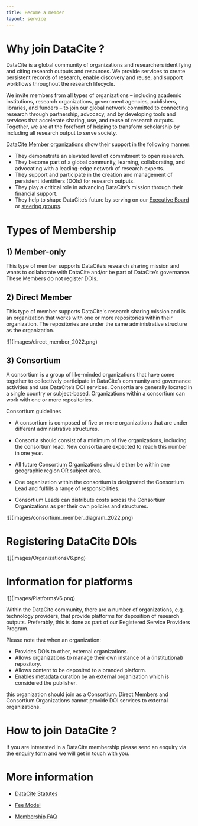 ```yaml
---
title: Become a member
layout: service
---
```


# Why join DataCite ?

DataCite is a global community of organizations and researchers identifying and citing research outputs and resources. We provide services to create persistent records of research, enable discovery and reuse, and support workflows throughout the research lifecycle.

We invite members from all types of organizations – including academic institutions, research organizations, government agencies, publishers, libraries, and funders – to join our global network committed to connecting research through partnership, advocacy, and by developing tools and services that accelerate sharing, use, and reuse of research outputs. Together, we are at the forefront of helping to transform scholarship by including all research output to serve society.

[DataCite Member organizations](/members.html) show their support in the following manner:

- They demonstrate an elevated level of commitment to open research.
- They become part of a global community, learning, collaborating, and advocating with a leading-edge network of research experts.
- They support and participate in the creation and management of persistent identifiers (DOIs) for research outputs.
- They play a critical role in advancing DataCite’s mission through their financial support.
- They help to shape DataCite’s future by serving on our [Executive Board](/governance.html) or [steering groups](/steering.html).


# Types of Membership

## 1) Member-only

This type of member supports DataCite’s research sharing mission and wants to collaborate with DataCite and/or be part of DataCite’s governance. These Members do not register DOIs.

## 2) Direct Member

This type of member supports DataCite's research sharing mission and is an organization that works with one or more repositories within their organization. The repositories are under the same administrative structure as the organization.

<div class="section-img-small">
  ![](images/direct_member_2022.png)
</div>

## 3) Consortium

A consortium is a group of like-minded organizations that have come together to collectively participate in DataCite’s community and governance activities and use DataCite’s DOI services. Consortia are generally located in a single country or subject-based. Organizations within a consortium can work with one or more repositories.

Consortium guidelines

* A consortium is composed of five or more organizations that are under different administrative structures.

* Consortia should consist of a minimum of five organizations, including the consortium lead. New consortia are expected to reach this number in one year.

* All future Consortium Organizations should either be within one geographic region OR subject area.

* One organization within the consortium is designated the Consortium Lead and fulfills a range of responsibilities.

* Consortium Leads can distribute costs across the Consortium Organizations as per their own policies and structures.


<div class="section-img">
  ![](images/consortium_member_diagram_2022.png)
</div>

# Registering DataCite DOIs

<div class="section-img">
  ![](images/OrganizationsV6.png)
</div>

# Information for platforms

<div class="section-img">
  ![](images/PlatformsV6.png)
</div>

Within the DataCite community, there are a number of organizations, e.g. technology providers, that provide platforms for deposition of research outputs. Preferably, this is done as part of our Registered Service Providers Program.

Please note that when an organization:

* Provides DOIs to other, external organizations.
* Allows organizations to manage their own instance of a (institutional) repository.
* Allows content to be deposited to a branded platform.
* Enables metadata curation by an external organization which is considered the publisher.

this organization should join as a Consortium. Direct Members and Consortium Organizations cannot provide DOI services to external organizations.


# How to join DataCite ?

If you are interested in a DataCite membership please send an enquiry via the [enquiry form](/membership-enquiry.html) and we will get in touch with you.


# More information

* [DataCite Statutes](/documents/statutes.html)

* [Fee Model](/feemodel.html)

* [Membership FAQ](https://support.datacite.org/docs/general)
